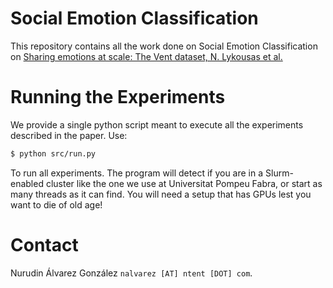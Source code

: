 # Social Emotion Classification

This repository contains all the work done on Social Emotion Classification on 
[Sharing emotions at scale: The Vent dataset, N. Lykousas et 
al.](https://arxiv.org/pdf/1901.04856.pdf)

# Running the Experiments

We provide a single python script meant to execute all the experiments described in the paper. 
Use:

```bash
$ python src/run.py
```

To run all experiments. The program will detect if you are in a Slurm-enabled cluster like the
one we use at Universitat Pompeu Fabra, or start as many threads as it can find. You will need 
a setup that has GPUs lest you want to die of old age!

# Contact

Nurudin Álvarez González `nalvarez [AT] ntent [DOT] com`.

